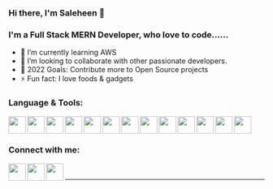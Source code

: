 ### Hi there, I'm Saleheen 👋

<!--
**STECHNO/stechno** is a ✨ _special_ ✨ repository because its `README.md` (this file) appears on your GitHub profile.
-->

### I'm a Full Stack MERN Developer, who love to code......

- 🌱  I’m currently learning AWS
- 👯  I’m looking to collaborate with other passionate developers.
- 🥅  2022 Goals: Contribute more to Open Source projects
- ⚡  Fun fact: I love foods & gadgets


### Language & Tools:

<img src='https://user-images.githubusercontent.com/21959879/103458405-84168b80-4d29-11eb-999f-d3d0b0bc8a0a.png' width='34' align="left" />
<img src='https://user-images.githubusercontent.com/21959879/103458459-46663280-4d2a-11eb-9b33-381157ce7fa6.png'  width='34' align="left"/>
<img src='https://user-images.githubusercontent.com/21959879/103458496-a230bb80-4d2a-11eb-871d-7656b6e673e0.png'  width='34' align="left"/>
<img src='https://user-images.githubusercontent.com/21959879/103458568-41ee4980-4d2b-11eb-910e-d27e8f47803d.png'  width='34' align="left"/>
<img src='https://user-images.githubusercontent.com/21959879/103458577-5a5e6400-4d2b-11eb-8a44-dfea12121e22.png'  width='34' align="left"/>
<img src='https://user-images.githubusercontent.com/21959879/103458588-6e09ca80-4d2b-11eb-9cc3-e63dcfc81519.png'  width='34' align="left"/>
<img src='https://user-images.githubusercontent.com/21959879/103458538-094e7000-4d2b-11eb-990e-010b3e734a4d.png'  width='34' align="left"/>
<img src='https://user-images.githubusercontent.com/21959879/103458551-1703f580-4d2b-11eb-86b7-770bcd093d9b.png'  width='34' align="left"/>
<img src='https://user-images.githubusercontent.com/21959879/103458595-7e21aa00-4d2b-11eb-95fa-255fb0cd364e.png'  width='34' align="left"/>
<img src='https://user-images.githubusercontent.com/21959879/103458599-8aa60280-4d2b-11eb-9847-826d7f71afde.png'  width='34' align="left"/>
<img src='https://user-images.githubusercontent.com/21959879/103458618-bb863780-4d2b-11eb-8641-fc8d23fb7a2c.png'  width='34' align="left"/>
<img src='https://user-images.githubusercontent.com/21959879/103458629-d062cb00-4d2b-11eb-88e9-f72781233690.png'  width='34' align="left"/>
<img src='https://user-images.githubusercontent.com/21959879/103458634-dbb5f680-4d2b-11eb-8b10-cca7af5722a8.png'  width='34' align="left"/>

<br />
<br />

### Connect with me:

[<img src='https://user-images.githubusercontent.com/21959879/103458856-b4602900-4d2d-11eb-8b6a-b5cdb48a49c5.png'  width='34' align="left" />][linkedin]
[<img src='https://user-images.githubusercontent.com/21959879/103458860-b5915600-4d2d-11eb-85bc-b4591805946d.png'  width='34' align="left" />][twitter]
[<img src='https://user-images.githubusercontent.com/21959879/103458862-b5915600-4d2d-11eb-8b9e-00e2c5f28df1.png'  width='34' align="left" />][facebook]

<br />

---

[linkedin]: https://www.linkedin.com/in/saleheen-noor/
[twitter]: https://twitter.com/isaleheen
[facebook]: https://www.facebook.com/saleheen.noor/
[portfolio]: https://saleheennoor.com
